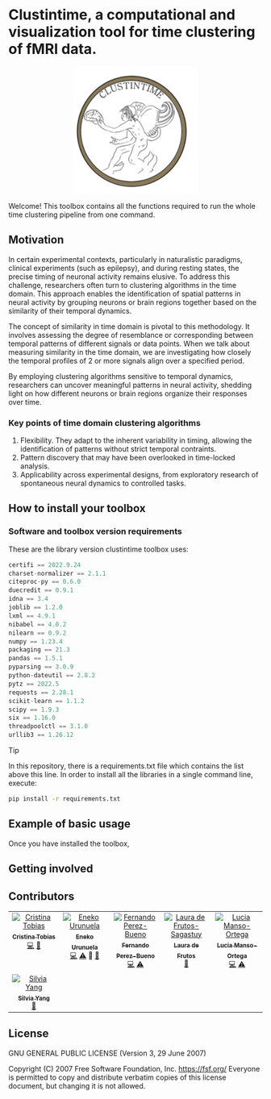 # Clustintime, a computational and visualization tool for time clustering of fMRI data.

<p align="center">
<img src=/logo.png height=250 width=250/>
</p>

Welcome! This toolbox contains all the functions required to run the whole time clustering pipeline from 
one command.


## Motivation

In certain experimental contexts, particularly in naturalistic paradigms, clinical experiments (such as epilepsy), 
and during resting states, the precise timing of neuronal activity remains elusive. 
To address this challenge, researchers often turn to clustering algorithms in the time domain. 
This approach enables the identification of spatial patterns in neural activity by grouping neurons or brain 
regions together based on the similarity of their temporal dynamics.

The concept of similarity in time domain is pivotal to this methodology. It involves assessing the degree of
resemblance or corresponding between temporal patterns of different signals or data points.
When we talk about measuring similarity in the time domain, we are investigating how closely the temporal profiles
of 2 or more signals align over a specified period.

By employing clustering algorithms sensitive to temporal dynamics, researchers can uncover 
meaningful patterns in neural activity, shedding light on how different neurons or brain regions organize their 
responses over time. 


### Key points of time domain clustering algorithms

1. Flexibility. They adapt to the inherent variability in timing, allowing the identification of patterns without
strict temporal contraints.
2. Pattern discovery that may have been overlooked in time-locked analysis.
3. Applicability across experimental designs, from exploratory research of spontaneous neural dynamics to controlled
tasks.


## How to install your toolbox



### Software and toolbox version requirements

These are the library version clustintime toolbox uses: 

``` python
certifi == 2022.9.24
charset-normalizer == 2.1.1
citeproc-py == 0.6.0
duecredit == 0.9.1
idna == 3.4
joblib == 1.2.0
lxml == 4.9.1
nibabel == 4.0.2
nilearn == 0.9.2
numpy == 1.23.4
packaging == 21.3
pandas == 1.5.1
pyparsing == 3.0.9
python-dateutil == 2.8.2
pytz == 2022.5
requests == 2.28.1
scikit-learn == 1.1.2
scipy == 1.9.3
six == 1.16.0
threadpoolctl == 3.1.0
urllib3 == 1.26.12
```

> [!TIP]
> In this repository, there is a requirements.txt file which contains the list above this line. In order to install all the libraries in a single command
line, execute:

``` bash
pip install -r requirements.txt
```

## Example of basic usage

Once you have installed the toolbox, 


## Getting involved


## Contributors

<!-- ALL-CONTRIBUTORS-LIST:START - Do not remove or modify this section -->
<!-- prettier-ignore-start -->
<!-- markdownlint-disable -->
<table>
  <tbody>
    <tr>
      <td align="center" valign="top" width="20%"><a href="https://github.com/Cristina-Tobias"><img src="https://github.com/Cristina-Tobias.png?size=200" width="100px;" alt="Cristina Tobias"/><br /><sub><b>Cristina Tobias</b></sub></a><br /><a href="https://github.com/Cristina-Tobias/clustintime/tree/main/clustintime" title="Code">💻</a> <a href="#ideas-Cristina-Tobias" title="Ideas">🤔</a> </td>
      <td align="center" valign="top" width="20%"><a href="https://github.com/eurunuela"><img src="https://github.com/eurunuela.png?size=200" width="100px;" alt="Eneko Urunuela"/><br /><sub><b>Eneko Urunuela</b></sub></a><br /> <a href="https://github.com/Cristina-Tobias/clustintime/tree/main/clustintime" title="Code">💻</a> <a href="#testing-eurunuela" title="Testing">⚠️</a> <a title="Ideas">🤔</a> <a href="#ideas-eurunuela" title="Review">👀</a>  </td>
      <td align="center" valign="top" width="20%"><a href="https://github.com/zalteck"><img src="https://github.com/zalteck.png?size=200" width="100px;" alt="Fernando Perez-Bueno"/><br /><sub><b>Fernando Perez-Bueno</b></sub></a><br /> <a href="https://github.com/zalteck/clustintime" title="Code">💻</a> <a href="#testing-zalteck" title="Testing">⚠️</a> </td>
      <td align="center" valign="top" width="20%"><a href="https://github.com/lauradefrutos"><img src="https://github.com/lauradefrutos.png?size=200" width="100px;" alt="Laura de Frutos-Sagastuy"/><br /><sub><b>Laura de Frutos</b></sub></a><br /></a> <a href="https://github.com/lauradefrutos/clustintime/blob/Documentation/README.md" title="Documentation">📖</a> </td>
      <td align="center" valign="top" width="20%"><a href="https://github.com/lmansoo"><img src="https://github.com/lmansoo.png?size=200" width="100px;" alt="Lucia Manso-Ortega"/><br /><sub><b>Lucia Manso-Ortega</b></sub></a><br /><a href="https://github.com/lmansoo/clustintime" title="Code">💻</a> <a href="#testing-lmansoo" title="Testing">⚠️</a> </td>
    </tr> 
    </tr>
      <td align="center" valign="top" width="20%"><a href="https://github.com/silvyang"><img src="https://github.com/silvyang.png?size=200" width="100px;" alt="Silvia Yang"/><br /><sub><b>Silvia Yang</b></sub></a><br /></a> <a href="https://github.com/silvyang/clustintime" title="Documentation">📖</a> </td>
    </tr>    
  </tbody>
</table>

<!-- markdownlint-restore -->
<!-- prettier-ignore-end -->

<!-- ALL-CONTRIBUTORS-LIST:END -->

## License
GNU GENERAL PUBLIC LICENSE (Version 3, 29 June 2007)

Copyright (C) 2007 Free Software Foundation, Inc. <https://fsf.org/>
Everyone is permitted to copy and distribute verbatim copies
of this license document, but changing it is not allowed.
